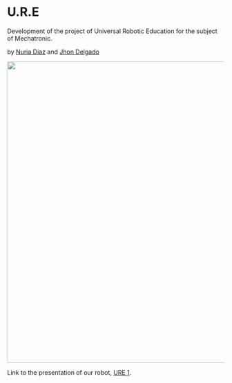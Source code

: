 # U.R.E
Development of the project of Universal Robotic Education for the subject of Mechatronic.

by [Nuria Diaz](https://github.com/Nuriadj) and [Jhon Delgado](https://github.com/JhonDL)

<p align="center">
<img align="center" src="https://github.com/Nuriadj/Mecatronica-proyecto/blob/main/bitacora/Wiki/U.gif" width="700">
</p>

Link to the presentation of our robot, [URE 1](https://prezi.com/view/Bm3cqDeb2vrk12BJ2zVs/).
